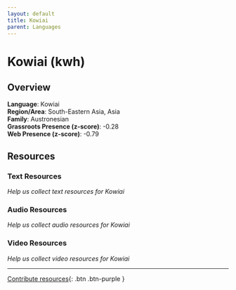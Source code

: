```yaml
---
layout: default
title: Kowiai
parent: Languages
---
```


# Kowiai (kwh)

## Overview

**Language**: Kowiai  
**Region/Area**: South-Eastern Asia, Asia  
**Family**: Austronesian  
**Grassroots Presence (z-score)**: -0.28  
**Web Presence (z-score)**: -0.79  

## Resources

### Text Resources
*Help us collect text resources for Kowiai*

### Audio Resources
*Help us collect audio resources for Kowiai*

### Video Resources
*Help us collect video resources for Kowiai*

---

[Contribute resources](https://forms.office.com/e/1SfLJx3u1r){: .btn .btn-purple }
